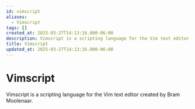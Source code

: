 ```yaml
---
id: vimscript
aliases:
  - Vimscript
tags: []
created_at: 2025-03-27T14:13:16.000-06:00
description: Vimscript is a scripting language for the Vim text editor created by Bram Moolenaar.
title: Vimscript
updated_at: 2025-03-27T14:13:16.000-06:00
---
```


# Vimscript

Vimscript is a scripting language for the Vim text editor created by Bram Moolenaar.
